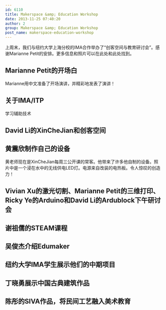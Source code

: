 ```yaml
---
id: 6110
title: Makerspace &amp; Education Workshop
date: 2013-11-25 07:40:20
author: 2
group: Makerspace &amp; Education Workshop
post_name: makerspace-education-workshop
---
```


上周末，我们与纽约大学上海分校的IMA合作举办了“创客空间与教育研讨会”。感谢Marianne Petit的安排。更多信息和照片可以在此处和此处找到。

## Marianne Petit的开场白

Marianne用中文准备了开场演讲，并精彩地发表了演讲！

## 关于IMA/ITP

学习辅助技术

## David Li的XinCheJian和创客空间

## 黄震欣制作自己的设备

黄老师现在是XinCheJian每周三公开课的常客。他带来了许多他自制的设备。照片中是一个浸在水中的无线供电LED灯。电源来自改装的电热板。令人惊叹的创造力！

## Vivian Xu的激光切割、Marianne Petit的三维打印、Ricky Ye的Arduino和David Li的Ardublock下午研讨会

## 谢祖儒的STEAM课程

## 吴俊杰介绍Edumaker

## 纽约大学IMA学生展示他们的中期项目

## 丁晓勇展示中国古典建筑作品

## 陈彤的SIVA作品，将民间工艺融入美术教育